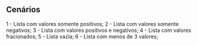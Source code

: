 ## Cenários

1 - Lista com valores somente positivos;
2 - Lista com valores somente negativos;
3 - Lista com valores positivos e negativos;
4 - Lista com valores fracionados;
5 - Lista vazia;
6 - Lista com menos de 3 valores;
